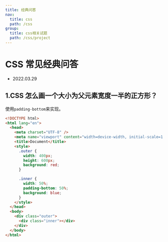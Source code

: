 ```yaml
---
title: 经典问答
nav:
  title: css
  path: /css
group:
  title: css相关试题
  path: /css/project
---
```


# CSS 常见经典问答

- 2022.03.29

## 1.CSS 怎么画一个大小为父元素宽度一半的正方形？

使用`padding-bottom`来实现。

```html
<!DOCTYPE html>
<html lang="en">
  <head>
    <meta charset="UTF-8" />
    <meta name="viewport" content="width=device-width, initial-scale=1.0" />
    <title>Document</title>
    <style>
      .outer {
        width: 400px;
        height: 600px;
        background: red;
      }

      .inner {
        width: 50%;
        padding-bottom: 50%;
        background: blue;
      }
    </style>
  </head>
  <body>
    <div class="outer">
      <div class="inner"></div>
    </div>
  </body>
</html>
```
